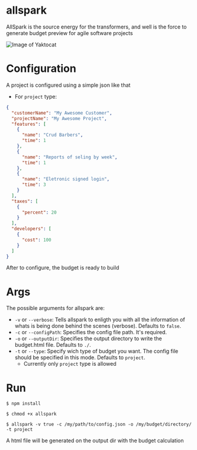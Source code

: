 # allspark
AllSpark is the source energy for the transformers, and well is the force to generate budget preview for agile software projects

![Image of Yaktocat](https://static.wikia.nocookie.net/transformers/images/9/94/O_AllSpark_Bayverse.jpg/revision/latest?cb=20210111221312&path-prefix=pt)

# Configuration
A project is configured using a simple json like that

- For `project` type: 
```json
{
  "customerName": "My Awesome Customer",
  "projectName": "My Awesome Project",
  "features": [
    {
      "name": "Crud Barbers",
      "time": 1
    },
    {
      "name": "Reports of seling by week",
      "time": 1
    },
    {
      "name": "Eletronic signed login",
      "time": 3
    }
  ],
  "taxes": [
    {
      "percent": 20
    }
  ],
  "developers": [
    {
      "cost": 100
    }
  ]
}
```

After to configure, the budget is ready to build

# Args

The possible arguments for allspark are: 
  - `-v` or `--verbose`: Tells allspark to enligth you with all the information of whats is being done behind the scenes (verbose). Defaults to `false`.
  - `-c` or `--configPath`: Specifies the config file path. It's required.
  - `-o` or `--outputDir`: Specifies the output directory to write the budget.html file. Defaults to `./`.
  - `-t` or `--type`: Specify wich type of budget you want. The config file should be specified in this mode. Defaults to `project`.
    - Currently only `project` type is allowed
  

# Run
```shell
$ npm install

$ chmod +x allspark

$ allspark -v true -c /my/path/to/config.json -o /my/budget/directory/ -t project
```

A html file will be generated on the output dir with the budget calculation
